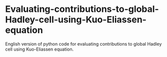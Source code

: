 # Evaluating-contributions-to-global-Hadley-cell-using-Kuo-Eliassen-equation

English version of python code for evaluating contributions to global Hadley cell using Kuo-Eliassen equation.
